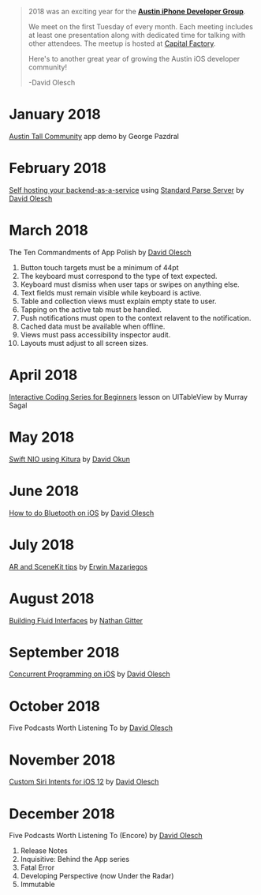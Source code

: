 > 2018 was an exciting year for the [**Austin iPhone Developer Group**](http://www.meetup.com/Austin-iPhone-Developer-Group/).
>
> We meet on the first Tuesday of every month. Each meeting includes at least one presentation along with dedicated time for talking with other attendees. The meetup is hosted at [Capital Factory](http://capitalfactory.com).
>
> Here's to another great year of growing the Austin iOS developer community!
>
> -David Olesch

# January 2018

[Austin Tall Community](https://itunes.apple.com/us/app/austin-tall-community/id1315369719) app demo by George Pazdral

# February 2018

[Self hosting your backend-as-a-service](https://www.slideshare.net/davidolesch/standard-parse-server) using [Standard Parse Server](https://bitbucket.org/jackrabbit/standard-parse-server) by [David Olesch](https://twitter.com/@davidolesch)

# March 2018

The Ten Commandments of App Polish by [David Olesch](https://twitter.com/@davidolesch)

1. Button touch targets must be a minimum of 44pt
2. The keyboard must correspond to the type of text expected.
3. Keyboard must dismiss when user taps or swipes on anything else.
4. Text fields must remain visible while keyboard is active.
5. Table and collection views must explain empty state to user.
6. Tapping on the active tab must be handled.
7. Push notifications must open to the context relavent to the notification.
8. Cached data must be available when offline.
9. Views must pass accessibility inspector audit.
10. Layouts must adjust to all screen sizes. 

# April 2018

[Interactive Coding Series for Beginners](https://github.com/Austin-iPhone-Developer-Group/AustiniOSMeetupSingleView) lesson on UITableView by Murray Sagal

# May 2018

[Swift NIO using Kitura](https://vimeo.com/267825628) by [David Okun](https://twitter.com/dokun24)

# June 2018

[How to do Bluetooth on iOS](https://www.facebook.com/austintechlive/posts/1927257787319349/) by [David Olesch](https://twitter.com/@davidolesch)

# July 2018

[AR and SceneKit tips](https://www.youtube.com/watch?v=Ipztm-lnccg) by [Erwin Mazariegos](https://github.com/InspiringApps/altConf_2018)

# August 2018

[Building Fluid Interfaces](https://medium.com/@nathangitter/building-fluid-interfaces-ios-swift-9732bb934bf5) by [Nathan Gitter](https://twitter.com/@nathangitter)

# September 2018

[Concurrent Programming on iOS](https://youtu.be/xAdUFulATc4) by [David Olesch](https://twitter.com/@davidolesch)

# October 2018

Five Podcasts Worth Listening To by [David Olesch](https://twitter.com/@davidolesch)

# November 2018

[Custom Siri Intents for iOS 12](https://github.com/Austin-iPhone-Developer-Group/custom-siri-intents) by [David Olesch](https://twitter.com/@davidolesch)

# December 2018

Five Podcasts Worth Listening To (Encore) by [David Olesch](https://twitter.com/@davidolesch)

1. Release Notes
2. Inquisitive: Behind the App series
3. Fatal Error
4. Developing Perspective (now Under the Radar)
5. Immutable
